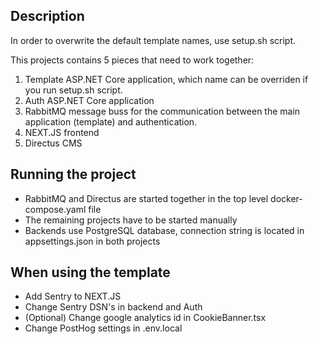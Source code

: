 ## Description
In order to overwrite the default template names, use setup.sh script.

This projects contains 5 pieces that need to work together:
1. Template ASP.NET Core application, which name can be overriden if you run setup.sh script.
2. Auth ASP.NET Core application
3. RabbitMQ message buss for the communication between the main application (template) and authentication.
4. NEXT.JS frontend
5. Directus CMS

## Running the project

- RabbitMQ and Directus are started together in the top level docker-compose.yaml file
- The remaining projects have to be started manually
- Backends use PostgreSQL database, connection string is located in appsettings.json in both projects

## When using the template

- Add Sentry to NEXT.JS
- Change Sentry DSN's in backend and Auth 
- (Optional) Change google analytics id in CookieBanner.tsx
- Change PostHog settings in .env.local